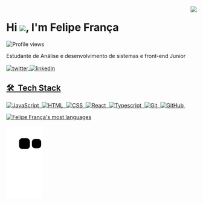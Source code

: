 

<img align="right" height="590em" src="https://raw.githubusercontent.com/gist/felipefn/c27eb80dbad0dac7d4473bd79dc7f4e9/raw/65096dbeecc6b162c4f8c569b00fb21c3ae13d62/githubcard.svg"/>
<h1 align="left">Hi <img src="https://raw.githubusercontent.com/kaueMarques/kaueMarques/master/hi.gif" width="30px">, I'm Felipe França</h1>
<p align="left"> <img src="https://komarev.com/ghpvc/?username=felipefn&color=yellow" alt="Profile views" /> </p> 

<p>Estudante de Análise e desenvolvimento de sistemas e front-end Junior</p>
<a href="https://twitter.com/felpsdog" target="_blank">
  <img align="center" src="https://img.shields.io/badge/-felpsdog-05122A?style=flat&logo=twitter" alt="twitter"/>  
</a>
<a href="https://linkedin.com/in/felipefneves" target="_blank">
<img align="center" src="https://img.shields.io/badge/-felipefneves-05122A?style=flat&logo=linkedin" alt="linkedin"/>
  
## 🛠 &nbsp;Tech Stack
![JavaScript](https://img.shields.io/badge/-JavaScript-05122A?style=flat&logo=javascript)&nbsp;
![HTML](https://img.shields.io/badge/-HTML-05122A?style=flat&logo=HTML5)&nbsp;
![CSS](https://img.shields.io/badge/-CSS-05122A?style=flat&logo=CSS3&logoColor=1572B6)&nbsp;
![React](https://img.shields.io/badge/-React-05122A?style=flat&logo=react)&nbsp;
![Typescript](https://img.shields.io/badge/-Typescript-05122A?style=flat&logo=Typescript)&nbsp;
![Git](https://img.shields.io/badge/-Git-05122A?style=flat&logo=git)&nbsp;
![GitHub](https://img.shields.io/badge/-GitHub-05122A?style=flat&logo=github)&nbsp;

<img  width="450em" src="https://github-readme-stats.vercel.app/api/top-langs/?username=felipefn&layout=compact&theme=vision-friendly-dark" alt="Felipe França's most languages"/>
</p>





![Snake animation](https://github.com/rafaballerini/rafaballerini/blob/output/github-contribution-grid-snake.svg)
